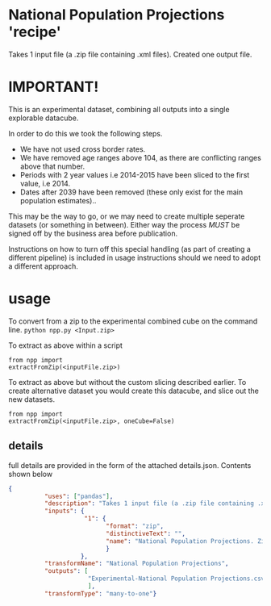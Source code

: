 # National Population Projections 'recipe'

Takes 1 input file (a .zip file containing .xml files). Created one output file.


# IMPORTANT!

This is an experimental dataset, combining all outputs into a single explorable datacube.

In order to do this we took the following steps.

* We have not used cross border rates.
* We have removed age ranges above 104, as there are conflicting ranges above that number.
* Periods with 2 year values i.e 2014-2015 have been sliced to the first value, i.e 2014.
* Dates after 2039 have been removed (these only exist for the main population estimates)..

This may be the way to go, or we may need to create multiple seperate datasets (or something in between).
Either way the process *MUST* be signed off by the business area before publication.

Instructions on how to turn off this special handling (as part of creating a different pipeline) is included in usage instructions should we need to adopt a different approach.


# usage

To convert from a zip to the experimental combined cube on the command line.
```python npp.py <Input.zip>```


To extract as above within a script
```
from npp import 
extractFromZip(<inputFile.zip>)
```

To extract as above but without the custom slicing described earlier.
To create alternative dataset you would create this datacube, and slice out the new datasets.
```
from npp import 
extractFromZip(<inputFile.zip>, oneCube=False)
```


## details
full details are provided in the form of the attached details.json. Contents shown below

```json
{
          "uses": ["pandas"],
          "description": "Takes 1 input file (a .zip file containing .xml files). Created one output file.",
          "inputs": {
                     "1": {
                           "format": "zip",
                           "distinctiveText": "",
                           "name": "National Population Projections. Zip of Xml files."
                           }
                    },
          "transformName": "National Population Projections",
          "outputs": [
                      "Experimental-National Population Projections.csv"
                      ],
          "transformType": "many-to-one"}
```
